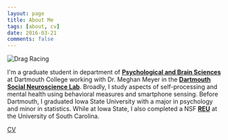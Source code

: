 ```yaml
---
layout: page
title: About Me
tags: [about, cv]
date: 2016-03-21
comments: false
---
```

    

![Drag Racing](C:\Users\dasil\Desktop\dasilvaa10.github.io\dasilvaa10.github.io\assets\img\logo_alex.jpg)

I'm a graduate student in department of <a href="https://pbs.dartmouth.edu//"><b>Psychological and Brain Sciences</b></a> at Dartmouth College working with Dr. Meghan Meyer in the <a href="http://www.dartmouth-socialneurolab.com/"><b>Dartmouth Social Neuroscience Lab</b></a>.  Broadly, I study aspects of self-processing and mental health using behavioral measures and smartphone sensing.  Before Dartmouth, I graduated Iowa State University with a major in psychology and minor in statistics. While at Iowa State, I also completed a NSF <a href="https://psych.sc.edu/srebcs/"><b>REU</b></a> at the University of South Carolina.

[CV](https://dasilvaa10.github.io/assets/cv.pdf)

